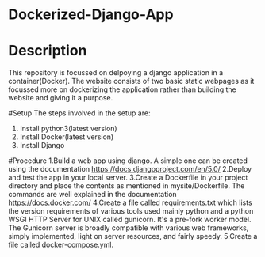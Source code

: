 # Dockerized-Django-App

# Description
This repository is focussed on delpoying a django application in a container(Docker). The website consists of two basic static webpages as it focussed more on dockerizing the application rather than building the website and giving it a purpose.

#Setup
The steps involved in the setup are:
1. Install python3(latest version)
2. Install Docker(latest version)
3. Install Django
   
#Procedure
1.Build a web app using django. A simple one can be created using the documentation https://docs.djangoproject.com/en/5.0/
2.Deploy and test the app in your local server.
3.Create a Dockerfile in your project directory and place the contents as mentioned in mysite/Dockerfile. The commands are well explained in the documentation https://docs.docker.com/
4.Create a file called requirements.txt which lists the version requirements of various tools used mainly python and a python WSGI HTTP Server for UNIX called gunicorn. It's a pre-fork worker model. The Gunicorn server is broadly compatible with various web frameworks, simply implemented, light on server resources, and fairly speedy.
5.Create a file called docker-compose.yml.
